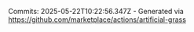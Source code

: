 Commits: 2025-05-22T10:22:56.347Z - Generated via https://github.com/marketplace/actions/artificial-grass
<br>
